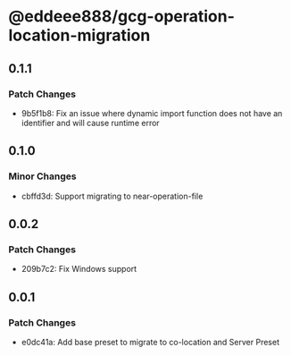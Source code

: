 # @eddeee888/gcg-operation-location-migration

## 0.1.1

### Patch Changes

- 9b5f1b8: Fix an issue where dynamic import function does not have an identifier and will cause runtime error

## 0.1.0

### Minor Changes

- cbffd3d: Support migrating to near-operation-file

## 0.0.2

### Patch Changes

- 209b7c2: Fix Windows support

## 0.0.1

### Patch Changes

- e0dc41a: Add base preset to migrate to co-location and Server Preset
